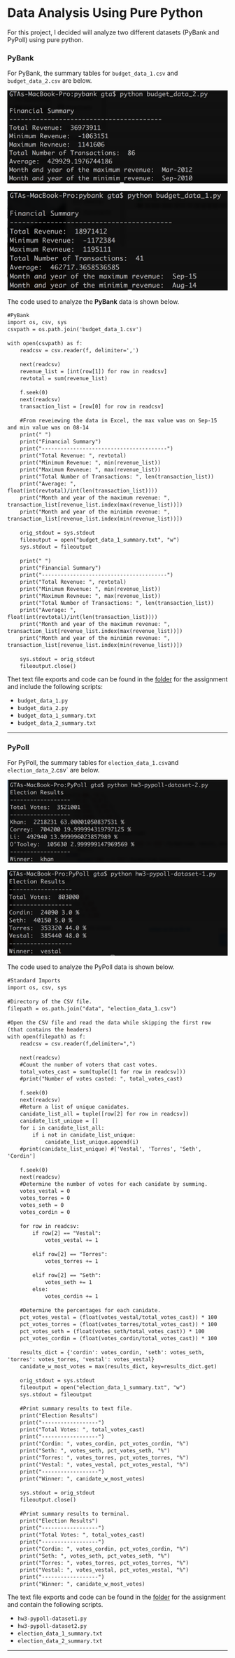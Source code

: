 # Data Analysis Using Pure Python

For this project, I decided will analyze two different datasets (PyBank and PyPoll) using pure python.

### PyBank

For PyBank, the summary tables for `budget_data_1.csv` and `budget_data_2.csv` are below.

![Budget Data 1 Summary](./PyBank/image1.png)

![Budget Data 1 Summary](./PyBank/image2.png)

The code used to analyze the **PyBank** data is shown below.

```
#PyBank
import os, csv, sys
csvpath = os.path.join('budget_data_1.csv')

with open(csvpath) as f:
    readcsv = csv.reader(f, delimiter=',')

    next(readcsv)
    revenue_list = [int(row[1]) for row in readcsv]
    revtotal = sum(revenue_list)

    f.seek(0)
    next(readcsv)
    transaction_list = [row[0] for row in readcsv]

    #From reveiewing the data in Excel, the max value was on Sep-15 and min value was on 08-14
    print(" ")
    print("Financial Summary")
    print("----------------------------------------")
    print("Total Revenue: ", revtotal)
    print("Minimum Revenue: ", min(revenue_list))
    print("Maximum Revneue: ", max(revenue_list))
    print("Total Number of Transactions: ", len(transaction_list))
    print("Average: ", float(int(revtotal)/int(len(transaction_list))))
    print("Month and year of the maximum revenue: ", transaction_list[revenue_list.index(max(revenue_list))])
    print("Month and year of the minimim revenue: ", transaction_list[revenue_list.index(min(revenue_list))])

    orig_stdout = sys.stdout
    fileoutput = open("budget_data_1_summary.txt", "w")
    sys.stdout = fileoutput

    print(" ")
    print("Financial Summary")
    print("----------------------------------------")
    print("Total Revenue: ", revtotal)
    print("Minimum Revenue: ", min(revenue_list))
    print("Maximum Revneue: ", max(revenue_list))
    print("Total Number of Transactions: ", len(transaction_list))
    print("Average: ", float(int(revtotal)/int(len(transaction_list))))
    print("Month and year of the maximum revenue: ", transaction_list[revenue_list.index(max(revenue_list))])
    print("Month and year of the minimim revenue: ", transaction_list[revenue_list.index(min(revenue_list))])

    sys.stdout = orig_stdout
    fileoutput.close()

```

Thet text file exports and code can be found in the [folder]( https://github.com/grantaguinaldo/python-challenge/tree/master/PyBank) for the assignment and include the following scripts:

+ `budget_data_1.py`
+ `budget_data_2.py`
+ `budget_data_1_summary.txt`
+ `budget_data_2_summary.txt`

***

### PyPoll

For PyPoll, the summary tables for `election_data_1.csv`and `election_data_2`.csv` are below.

![Budget Data 1 Summary](./PyPoll/image1.png)

![Budget Data 1 Summary](./PyPoll/image2.png)

The code used to analyze the PyPoll data is shown below.

```
#Standard Imports
import os, csv, sys

#Directory of the CSV file.
filepath = os.path.join("data", "election_data_1.csv")

#Open the CSV file and read the data while skipping the first row (that contains the headers)
with open(filepath) as f:
    readcsv = csv.reader(f,delimiter=",")

    next(readcsv)
    #Count the number of voters that cast votes.
    total_votes_cast = sum(tuple([1 for row in readcsv]))
    #print("Number of votes casted: ", total_votes_cast)

    f.seek(0)
    next(readcsv)
    #Return a list of unique canidates.
    canidate_list_all = tuple([row[2] for row in readcsv])
    canidate_list_unique = []
    for i in canidate_list_all:
        if i not in canidate_list_unique:
            canidate_list_unique.append(i)
    #print(canidate_list_unique) #['Vestal', 'Torres', 'Seth', 'Cordin']

    f.seek(0)
    next(readcsv)
    #Determine the number of votes for each canidate by summing.
    votes_vestal = 0
    votes_torres = 0
    votes_seth = 0
    votes_cordin = 0

    for row in readcsv:
        if row[2] == "Vestal":
            votes_vestal += 1

        elif row[2] == "Torres":
            votes_torres += 1

        elif row[2] == "Seth":
            votes_seth += 1
        else:
            votes_cordin += 1

    #Determine the percentages for each canidate.
    pct_votes_vestal = (float(votes_vestal/total_votes_cast)) * 100
    pct_votes_torres = (float(votes_torres/total_votes_cast)) * 100
    pct_votes_seth = (float(votes_seth/total_votes_cast)) * 100
    pct_votes_cordin = (float(votes_cordin/total_votes_cast)) * 100

    results_dict = {'cordin': votes_cordin, 'seth': votes_seth, 'torres': votes_torres, 'vestal': votes_vestal}
    canidate_w_most_votes = max(results_dict, key=results_dict.get)

    orig_stdout = sys.stdout
    fileoutput = open("election_data_1_summary.txt", "w")
    sys.stdout = fileoutput

    #Print summary results to text file.
    print("Election Results")
    print("------------------")
    print("Total Votes: ", total_votes_cast)
    print("------------------")
    print("Cordin: ", votes_cordin, pct_votes_cordin, "%")
    print("Seth: ", votes_seth, pct_votes_seth, "%")
    print("Torres: ", votes_torres, pct_votes_torres, "%")
    print("Vestal: ", votes_vestal, pct_votes_vestal, "%")
    print("------------------")
    print("Winner: ", canidate_w_most_votes)

    sys.stdout = orig_stdout
    fileoutput.close()

    #Print summary results to terminal.
    print("Election Results")
    print("------------------")
    print("Total Votes: ", total_votes_cast)
    print("------------------")
    print("Cordin: ", votes_cordin, pct_votes_cordin, "%")
    print("Seth: ", votes_seth, pct_votes_seth, "%")
    print("Torres: ", votes_torres, pct_votes_torres, "%")
    print("Vestal: ", votes_vestal, pct_votes_vestal, "%")
    print("------------------")
    print("Winner: ", canidate_w_most_votes)
```

The text file exports and code can be found in the [folder]( https://github.com/grantaguinaldo/python-challenge/tree/master/PyPoll) for the assignment and contain the following scripts. 

+ `hw3-pypoll-dataset1.py`
+ `hw3-pypoll-dataset2.py`
+ `election_data_1_summary.txt`
+ `election_data_2_summary.txt`

***
